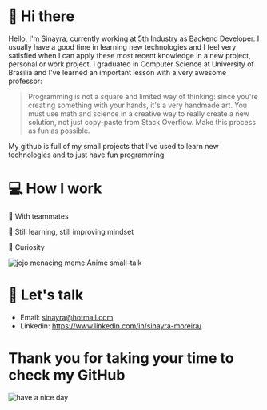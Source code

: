 # :wave: Hi there
Hello, I'm Sinayra, currently working at 5th Industry as Backend Developer. I usually have a good time in learning new technologies and I feel very satisfied when I can apply these most recent knowledge in a new project, personal or work project. I graduated in Computer Science at University of Brasilia and I've learned an important lesson with a very awesome professor: 
> Programming is not a square and limited way of thinking: since you're creating something with your hands, it's a very handmade art. You must use math and science in a creative way to really create a new solution, not just copy-paste from Stack Overflow. 
> Make this process as fun as possible.

My github is full of my small projects that I've used to learn new technologies and to just have fun programming.

# :computer: How I work
:dancers: With teammates

:green_apple: Still learning, still improving mindset

:eyes: Curiosity

![jojo menacing meme](https://i.imgur.com/TwLZknD.png "menacing jojo") Anime small-talk

# :speech_balloon: Let's talk
- Email: sinayra@hotmail.com
- Linkedin: https://www.linkedin.com/in/sinayra-moreira/

# Thank you for taking your time to check my GitHub
![have a nice day](https://i.imgur.com/GVz090x.png "have a nice day")
<!--
**sinayra/sinayra** is a ✨ _special_ ✨ repository because its `README.md` (this file) appears on your GitHub profile.

Here are some ideas to get you started:

- 🔭 I’m currently working on ...
- 🌱 I’m currently learning ...
- 👯 I’m looking to collaborate on ...
- 🤔 I’m looking for help with ...
- 💬 Ask me about ...
- 📫 How to reach me: ...
- 😄 Pronouns: ...
- ⚡ Fun fact: ...
-->
